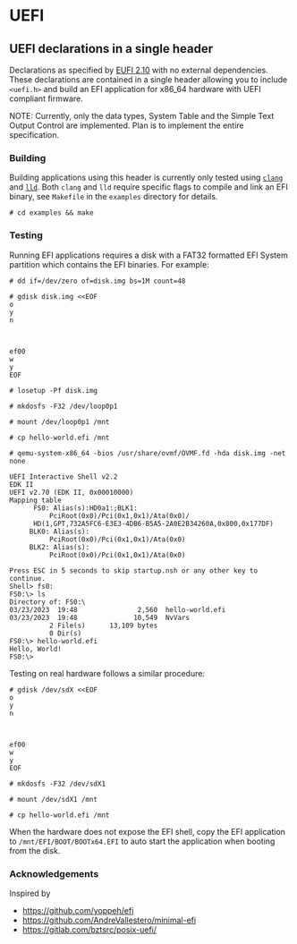 # UEFI

## UEFI declarations in a single header

Declarations as specified by [EUFI 2.10](https://uefi.org/specs/UEFI/2.10/) with no external dependencies. These declarations are contained in a single header allowing you to include `<uefi.h>` and build an EFI application for x86_64 hardware with UEFI compliant firmware.

NOTE: Currently, only the data types, System Table and the Simple Text Output Control are implemented. Plan is to implement the entire specification.

### Building

Building applications using this header is currently only tested using [`clang`](https://clang.llvm.org) and [`lld`](https://lld.llvm.org). Both `clang` and `lld` require specific flags to compile and link an EFI binary, see `Makefile` in the `examples` directory for details.

```
# cd examples && make
```

### Testing

Running EFI applications requires a disk with a FAT32 formatted EFI System partition which contains the EFI binaries. For example: 

```
# dd if=/dev/zero of=disk.img bs=1M count=48

# gdisk disk.img <<EOF
o
y
n



ef00
w
y
EOF

# losetup -Pf disk.img

# mkdosfs -F32 /dev/loop0p1

# mount /dev/loop0p1 /mnt

# cp hello-world.efi /mnt

# qemu-system-x86_64 -bios /usr/share/ovmf/OVMF.fd -hda disk.img -net none

UEFI Interactive Shell v2.2
EDK II
UEFI v2.70 (EDK II, 0x00010000)
Mapping table
      FS0: Alias(s):HD0a1:;BLK1:
          PciRoot(0x0)/Pci(0x1,0x1)/Ata(0x0)/
	  HD(1,GPT,732A5FC6-E3E3-4DB6-B5A5-2A0E2B34260A,0x800,0x177DF)
     BLK0: Alias(s):
          PciRoot(0x0)/Pci(0x1,0x1)/Ata(0x0)
     BLK2: Alias(s):
          PciRoot(0x0)/Pci(0x1,0x1)/Ata(0x0)

Press ESC in 5 seconds to skip startup.nsh or any other key to continue.
Shell> fs0:
FS0:\> ls
Directory of: FS0:\
03/23/2023  19:48               2,560  hello-world.efi
03/23/2023  19:48              10,549  NvVars
          2 File(s)      13,109 bytes
          0 Dir(s)
FS0:\> hello-world.efi
Hello, World!
FS0:\>
```

Testing on real hardware follows a similar procedure:

```
# gdisk /dev/sdX <<EOF
o
y
n



ef00
w
y
EOF

# mkdosfs -F32 /dev/sdX1

# mount /dev/sdX1 /mnt

# cp hello-world.efi /mnt
```

When the hardware does not expose the EFI shell, copy the EFI application to `/mnt/EFI/BOOT/BOOTx64.EFI` to auto start the application when booting from the disk.

### Acknowledgements

Inspired by

* https://github.com/yoppeh/efi
* https://github.com/AndreVallestero/minimal-efi
* https://gitlab.com/bztsrc/posix-uefi/

